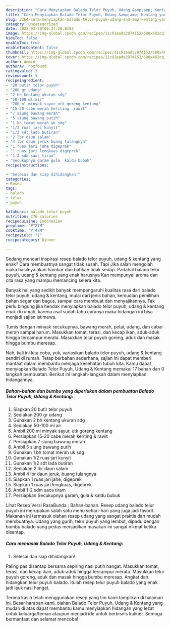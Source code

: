 ```yaml
---
description: "Cara Menyiapkan Balado Telor Puyuh, Udang &amp;amp; Kentang yang Menggugah Selera, Buat Buka Puasa Lezat Sekali"
title: "Cara Menyiapkan Balado Telor Puyuh, Udang &amp;amp; Kentang yang Menggugah Selera, Buat Buka Puasa Lezat Sekali"
slug: 2264-cara-menyiapkan-balado-telor-puyuh-udang-and-amp-kentang-yang-menggugah-selera-buat-buka-puasa-lezat-sekali
category: Uncategorized
date: 2022-03-20T06:37:28.819Z
image: https://img-global.cpcdn.com/recipes/11c91eada2974152/680x482cq70/balado-telor-puyuh-udang-kentang-foto-resep-utama.jpg
hideToc: false
enableToc: true
enableTocContent: false
thumbnail: https://img-global.cpcdn.com/recipes/11c91eada2974152/680x482cq70/balado-telor-puyuh-udang-kentang-foto-resep-utama.jpg
cover: https://img-global.cpcdn.com/recipes/11c91eada2974152/680x482cq70/balado-telor-puyuh-udang-kentang-foto-resep-utama.jpg
author: Admin
authorAv: notfound
ratingvalue: 3
reviewcount: 5
recipeingredient:
- "20 butir telor puyuh"
- "200 gr udang"
- "2 bh kentang ukuran sdg"
- "50-100 ml air"
- "200 ml minyak sayur utk goreng kentang"
- "15-20 cabe merah keriting  rawit"
- "7 siung bawang merah"
- "5 siung bawang putih"
- "1 bh tomat merah uk sdg"
- "1/2 ruas jari kunyit"
- "1/2 sdt lada butiran"
- "2 lbr daun salam"
- "4 lbr daun jeruk buang tulangnya"
- "1 ruas jari jahe digeprek"
- "1 ruas jari lengkuas digeprek"
- "1-2 sdm saos tiram"
- "Secukupnya garam gula  kaldu bubuk"
recipeinstructions:

- "Selesai dan siap dihidangkan!"
categories:
- Resep
tags:
- balado
- telor
- puyuh

katakunci: balado telor puyuh 
nutrition: 276 calories
recipecuisine: Indonesian
preptime: "PT27M"
cooktime: "PT47M"
recipeyield: "1"
recipecategory: Dinner

---
```



Sedang mencari inspirasi resep balado telor puyuh, udang &amp; kentang yang enak? Cara membuatnya sangat tidak susah. Tapi Jika salah mengolah maka hasilnya akan hambar dan bahkan tidak sedap. Padahal balado telor puyuh, udang &amp; kentang yang enak harusnya Kan mempunyai aroma dan cita rasa yang mampu memancing selera kita.


Banyak hal yang sedikit banyak mempengaruhi kualitas rasa dari balado telor puyuh, udang &amp; kentang, mulai dari jenis bahan, kemudian pemilihan bahan segar dan bagus, sampai cara membuat dan menyajikannya. Tak perlu bingung jika hendak menyiapkan balado telor puyuh, udang &amp; kentang enak di rumah, karena asal sudah tahu caranya maka hidangan ini bisa menjadi sajian istimewa.

Tumis dengan minyak secukupnya, bawang merah, petai, udang, dan cabai merah sampai harum. Masukkan tomat, terasi, dan kecap ikan, aduk-aduk hingga tercampur merata. Masukkan telur puyuh goreng, aduk dan masak hingga bumbu meresap.


Nah, kali ini kita coba, yuk, variasikan balado telor puyuh, udang &amp; kentang sendiri di rumah. Tetap berbahan sederhana, sajian ini dapat memberi manfaat dalam membantu menjaga kesehatan tubuh kita. Kamu dapat menyiapkan Balado Telor Puyuh, Udang &amp; Kentang memakai 17 bahan dan 0 langkah pembuatan. Berikut ini langkah-langkah dalam menyiapkan hidangannya.

<!--inarticleads1-->

##### Bahan-bahan dan bumbu yang diperlukan dalam pembuatan Balado Telor Puyuh, Udang &amp; Kentang:

1. Siapkan 20 butir telor puyuh
1. Sediakan 200 gr udang
1. Gunakan 2 bh kentang ukuran sdg
1. Sediakan 50-100 ml air
1. Ambil 200 ml minyak sayur, utk goreng kentang
1. Persiapkan 15-20 cabe merah keriting &amp; rawit
1. Persiapkan 7 siung bawang merah
1. Ambil 5 siung bawang putih
1. Gunakan 1 bh tomat merah uk sdg
1. Gunakan 1/2 ruas jari kunyit
1. Gunakan 1/2 sdt lada butiran
1. Sediakan 2 lbr daun salam
1. Ambil 4 lbr daun jeruk, buang tulangnya
1. Siapkan 1 ruas jari jahe, digeprek
1. Siapkan 1 ruas jari lengkuas, digeprek
1. Ambil 1-2 sdm saos tiram
1. Persiapkan Secukupnya garam, gula &amp; kaldu bubuk


Lihat Resep Versi RasaBunda ; Bahan-bahan. Resep udang balado telur puyuh ini merupakan salah satu menu sehari-hari yang juga jadi favorit. Makanan ini termasuk olahan resep udang yang sangat praktis dan mudah membuatnya. Udang yang gurih, telur puyuh yang lembut, dipadu dengan bumbu balado yang pedas menjadikan masakan ini sangat nikmat ketika disantap. 

<!--inarticleads2-->

##### Cara memasak Balado Telor Puyuh, Udang &amp; Kentang:


1. Selesai dan siap dihidangkan!

Paling pas disantap bersama sepiring nasi putih hangat. Masukkan tomat, terasi, dan kecap ikan, aduk-aduk hingga tercampur merata. Masukkan telur puyuh goreng, aduk dan masak hingga bumbu meresap. Angkat dan hidangkan telur puyuh balado. Itulah resep telur puyuh balado yang enak jadi lauk nasi hangat. 

Terima kasih telah menggunakan resep yang tim kami tampilkan di halaman ini. Besar harapan kami, olahan Balado Telor Puyuh, Udang &amp; Kentang yang mudah di atas dapat membantu kamu menyiapkan hidangan yang lezat untuk keluarga/teman ataupun menjadi ide untuk berbisnis kuliner. Semoga bermanfaat dan selamat mencoba!
